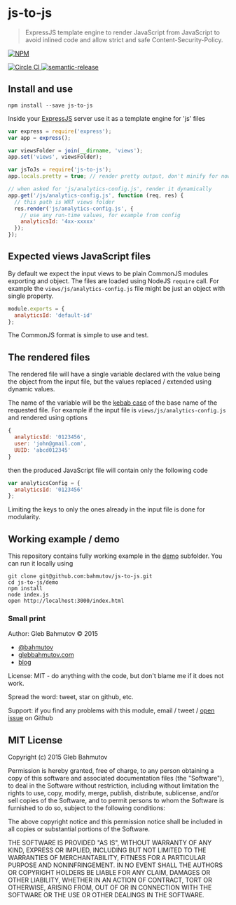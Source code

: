 # js-to-js

> ExpressJS template engine to render JavaScript from JavaScript
> to avoid inlined code and allow strict and safe Content-Security-Policy.

[![NPM][js-to-js-icon] ][js-to-js-url]

[![Circle CI][ci-badge] ][ci-url]
[![semantic-release][semantic-image] ][semantic-url]

[js-to-js-icon]: https://nodei.co/npm/js-to-js.png?downloads=true
[js-to-js-url]: https://npmjs.org/package/js-to-js
[ci-badge]: https://circleci.com/gh/bahmutov/js-to-js.svg?style=svg
[ci-url]: https://circleci.com/gh/bahmutov/js-to-js
[semantic-image]: https://img.shields.io/badge/%20%20%F0%9F%93%A6%F0%9F%9A%80-semantic--release-e10079.svg
[semantic-url]: https://github.com/semantic-release/semantic-release

## Install and use

    npm install --save js-to-js

Inside your [ExpressJS][express] server use it as a template engine for 'js' files

```js
var express = require('express');
var app = express();

var viewsFolder = join(__dirname, 'views');
app.set('views', viewsFolder);

var jsToJs = require('js-to-js');
app.locals.pretty = true; // render pretty output, don't minify for now

// when asked for 'js/analytics-config.js', render it dynamically
app.get('/js/analytics-config.js', function (req, res) {
  // this path is WRT views folder
  res.render('js/analytics-config.js', {
    // use any run-time values, for example from config
    analyticsId: '4xx-xxxxx'
  });
});
```

[express]: http://expressjs.com/

## Expected views JavaScript files

By default we expect the input views to be plain CommonJS modules exporting and object.
The files are loaded using NodeJS `require` call. For example the `views/js/analytics-config.js`
file might be just an object with single property.

```js
module.exports = {
  analyticsId: 'default-id'
};
```

The CommonJS format is simple to use and test.

## The rendered files

The rendered file will have a single variable declared with the value being the object
from the input file, but the values replaced / extended using dynamic values.

The name of the variable will be the [kebab case][kebab] of the base name of the requested file.
For example if the input file is `views/js/analytics-config.js` and rendered using options

```js
{
  analyticsId: '0123456',
  user: 'john@gmail.com',
  UUID: 'abcd012345'
}
```

then the produced JavaScript file will contain only the following code

```js
var analyticsConfig = {
  analyticsId: '0123456'
};
```

Limiting the keys to only the ones already in the input file is done for modularity.

[kebab]: https://lodash.com/docs#kebabCase

## Working example / demo

This repository [][repo] contains fully working example in the [demo][demo folder] subfolder.
You can run it locally using

    git clone git@github.com:bahmutov/js-to-js.git
    cd js-to-js/demo
    npm install
    node index.js
    open http://localhost:3000/index.html

[repo]: https://github.com/bahmutov/js-to-js
[demo folder]: https://github.com/bahmutov/js-to-js/tree/master/demo

### Small print

Author: Gleb Bahmutov &copy; 2015

* [@bahmutov](https://twitter.com/bahmutov)
* [glebbahmutov.com](http://glebbahmutov.com)
* [blog](http://glebbahmutov.com/blog/)

License: MIT - do anything with the code, but don't blame me if it does not work.

Spread the word: tweet, star on github, etc.

Support: if you find any problems with this module, email / tweet /
[open issue](https://github.com/bahmutov/js-to-js/issues) on Github

## MIT License

Copyright (c) 2015 Gleb Bahmutov

Permission is hereby granted, free of charge, to any person
obtaining a copy of this software and associated documentation
files (the "Software"), to deal in the Software without
restriction, including without limitation the rights to use,
copy, modify, merge, publish, distribute, sublicense, and/or sell
copies of the Software, and to permit persons to whom the
Software is furnished to do so, subject to the following
conditions:

The above copyright notice and this permission notice shall be
included in all copies or substantial portions of the Software.

THE SOFTWARE IS PROVIDED "AS IS", WITHOUT WARRANTY OF ANY KIND,
EXPRESS OR IMPLIED, INCLUDING BUT NOT LIMITED TO THE WARRANTIES
OF MERCHANTABILITY, FITNESS FOR A PARTICULAR PURPOSE AND
NONINFRINGEMENT. IN NO EVENT SHALL THE AUTHORS OR COPYRIGHT
HOLDERS BE LIABLE FOR ANY CLAIM, DAMAGES OR OTHER LIABILITY,
WHETHER IN AN ACTION OF CONTRACT, TORT OR OTHERWISE, ARISING
FROM, OUT OF OR IN CONNECTION WITH THE SOFTWARE OR THE USE OR
OTHER DEALINGS IN THE SOFTWARE.

